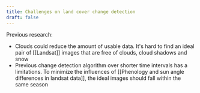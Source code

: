```yaml
---
title: Challenges on land cover change detection
draft: false
---
```

Previous research:
- Clouds could reduce the amount of usable data. It's hard to find an ideal pair of [[Landsat]] images that are free of clouds, cloud shadows and snow
- Previous change detection algorithm over shorter time intervals has a limitations. To minimize the influences of [[Phenology and sun angle differences in landsat data]], the ideal images should fall within the same season